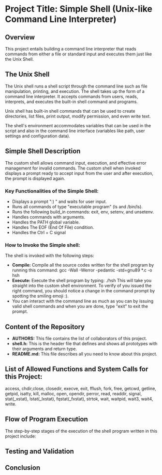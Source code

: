# Project Title: Simple Shell (Unix-like Command Line Interpreter)

## Overview
This project entails building a command line interpreter that reads commands from either a file or standard input and executes them just like the Unix Shell.

## The Unix Shell
The Unix shell runs a shell script through the command line such as file manipulation, printing, and execution. The shell takes up the form of a command line interpreter. It accepts commands from users, reads, interprets, and executes the built-in shell command and programs.

Unix shell has built-in shell commands that can be used to create directories, list files, print output, modify permission, and even write text.

The shell's environment accommodates variables that can be used in the script and also in the command line interface (variables like path, user settings and configuration data).

## Simple Shell Description
The custom shell allows command input, execution, and effective error management for invalid commands. The custom shell when invoked displays a prompt ready to accept input from the user and after execution, the prompt is displayed again.

### Key Functionalities of the Simple Shell:
- Displays a prompt ":) " and waits for user input.
- Runs all commands of type "executable program" (ls and /bin/ls).
- Runs the following build_in commands: exit, env, setenv, and unsetenv.
- Handles commands with arguments.
- Handles the PATH global variable.
- Handles The EOF (End Of File) condition.
- Handles the Ctrl + C signal
  
### How to Invoke the Simple shell:
The shell is invoked with the following steps:
- **Compile:** Compile all the source codes written for the shell program by running this command: gcc -Wall -Werror -pedantic -std=gnu89 *.c -o hsh 
- **Execute:** Execute the shell program by typing: ./hsh
This will take you straight into the custom shell environment. To verify of you issued the right command, you should notice a change in the command prompt by spotting the smiling emoji :).
- You can interact with the command line as much as you can by issuing valid shell commands and when you are done, type "exit" to exit the prompt.

## Content of the Repository
- **AUTHORS:** This file contains the list of collaborators of this project.
- **shell.h:** This is the header file that defines and shows all prototypes with their arguments and return type.
- **README.md:** This file describes all you need to know about this project.

## List of Allowed Functions and System Calls for this Project:
access, chdir,close, closedir, execve, exit, fflush, fork, free, getcwd, getline, getpid, isatty, kill, malloc, open, opendir, perror, read, readdir, signal, stat(_xstat), lstat(_lxstat), fqstat(_fxstat), strtok, wait, waitpid, wait3, wait4, write.

## Flow of Program Execution
The step-by-step stages of the execution of the shell program written in this project include:

## Testing and Validation

## Conclusion
